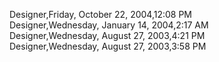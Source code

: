 ﻿Designer,Friday, October 22, 2004,12:08 PM  Designer,Wednesday, January 14, 2004,2:17 AM  Designer,Wednesday, August 27, 2003,4:21 PM  Designer,Wednesday, August 27, 2003,3:58 PM